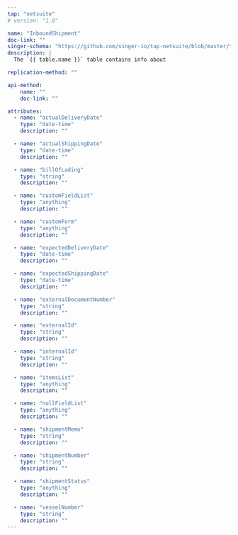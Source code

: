 ```yaml
---
tap: "netsuite"
# version: "1.0"

name: "InboundShipment"
doc-link: ""
singer-schema: "https://github.com/singer-io/tap-netsuite/blob/master/tap_netsuite/schemas/InboundShipment.json"
description: |
  The `{{ table.name }}` table contains info about 

replication-method: ""

api-method:
    name: ""
    doc-link: ""

attributes:
  - name: "actualDeliveryDate"
    type: "date-time"
    description: ""

  - name: "actualShippingDate"
    type: "date-time"
    description: ""

  - name: "billOfLading"
    type: "string"
    description: ""

  - name: "customFieldList"
    type: "anything"
    description: ""

  - name: "customForm"
    type: "anything"
    description: ""

  - name: "expectedDeliveryDate"
    type: "date-time"
    description: ""

  - name: "expectedShippingDate"
    type: "date-time"
    description: ""

  - name: "externalDocumentNumber"
    type: "string"
    description: ""

  - name: "externalId"
    type: "string"
    description: ""

  - name: "internalId"
    type: "string"
    description: ""

  - name: "itemsList"
    type: "anything"
    description: ""

  - name: "nullFieldList"
    type: "anything"
    description: ""

  - name: "shipmentMemo"
    type: "string"
    description: ""

  - name: "shipmentNumber"
    type: "string"
    description: ""

  - name: "shipmentStatus"
    type: "anything"
    description: ""

  - name: "vesselNumber"
    type: "string"
    description: ""
---
```

